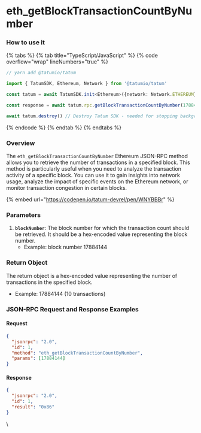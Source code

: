 # eth\_getBlockTransactionCountByNumber

### How to use it

{% tabs %}
{% tab title="TypeScript/JavaScript" %}
{% code overflow="wrap" lineNumbers="true" %}
```typescript
// yarn add @tatumio/tatum

import { TatumSDK, Ethereum, Network } from '@tatumio/tatum'

const tatum = await TatumSDK.init<Ethereum>({network: Network.ETHEREUM})

const response = await tatum.rpc.getBlockTransactionCountByNumber(17884144)

await tatum.destroy() // Destroy Tatum SDK - needed for stopping background jobs
```
{% endcode %}
{% endtab %}
{% endtabs %}

### Overview

The `eth_getBlockTransactionCountByNumber` Ethereum JSON-RPC method allows you to retrieve the number of transactions in a specified block. This method is particularly useful when you need to analyze the transaction activity of a specific block. You can use it to gain insights into network usage, analyze the impact of specific events on the Ethereum network, or monitor transaction congestion in certain blocks.

{% embed url="https://codepen.io/tatum-devrel/pen/WNYBBBr" %}

### Parameters

1. **`blockNumber`**: The block number for which the transaction count should be retrieved. It should be a hex-encoded value representing the block number.
   * Example:  block number 17884144

### Return Object

The return object is a hex-encoded value representing the number of transactions in the specified block.

* Example: 17884144 (10 transactions)

### JSON-RPC Request and Response Examples

#### Request

```json
{
  "jsonrpc": "2.0",
  "id": 1,
  "method": "eth_getBlockTransactionCountByNumber",
  "params": [17884144]
}
```

#### Response

```json
{
  "jsonrpc": "2.0",
  "id": 1,
  "result": "0x86"
}
```



\
